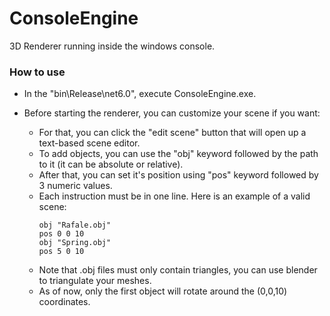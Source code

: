 # ConsoleEngine
3D Renderer running inside the windows console.

### How to use
- In the "bin\Release\net6.0", execute ConsoleEngine.exe.

- Before starting the renderer, you can customize your scene if you want:
  - For that, you can click the "edit scene" button that will open up a text-based scene editor.
  - To add objects, you can use the "obj" keyword followed by the path to it (it can be absolute or relative).
  - After that, you can set it's position using "pos" keyword followed by 3 numeric values.
  - Each instruction must be in one line. Here is an example of a valid scene:
    ```
    obj "Rafale.obj"
    pos 0 0 10
    obj "Spring.obj"
    pos 5 0 10
    ```
  - Note that .obj files must only contain triangles, you can use blender to triangulate your meshes.
  - As of now, only the first object will rotate around the (0,0,10) coordinates.

